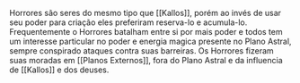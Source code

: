 Horrores são seres do mesmo tipo que [[Kallos]], porém ao invés de usar seu poder para criação eles preferiram reserva-lo e acumula-lo. Frequentemente o Horrores batalham entre si por mais poder e todos tem um interesse particular no poder e energia magica presente no Plano Astral, sempre conspirado ataques contra suas barreiras. Os Horrores fizeram suas moradas em [[Planos Externos]], fora do Plano Astral e da influencia de [[Kallos]] e dos deuses.